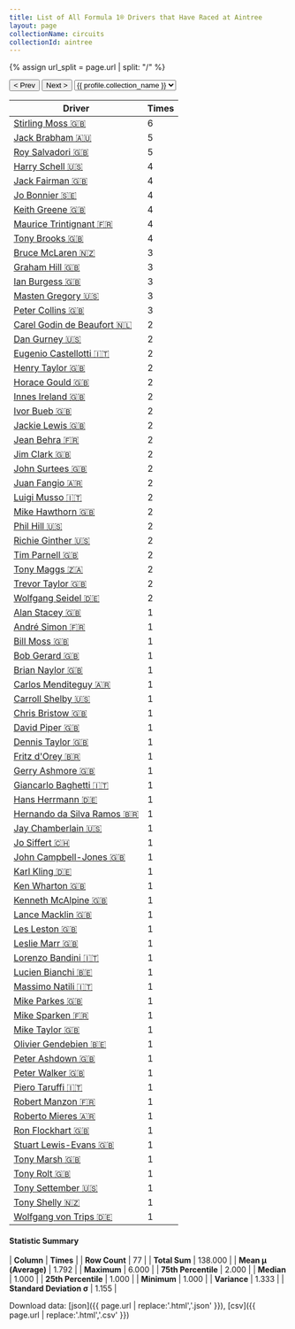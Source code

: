 ```yaml
---
title: List of All Formula 1® Drivers that Have Raced at Aintree
layout: page
collectionName: circuits
collectionId: aintree
---
```


{% assign url_split = page.url | split: "/" %}
<div id="collection-navigation">
<button onclick="selector.options[selector.selectedIndex-1].value && (window.location = selector.options[selector.selectedIndex-1].value);">&lt; Prev</button>
<button onclick="selector.options[selector.selectedIndex+1].value && (window.location = selector.options[selector.selectedIndex+1].value);">Next &gt;</button>
<select id="selector" onchange="this.options[this.selectedIndex].value && (window.location = this.options[this.selectedIndex].value);">
  {% for collectionId in site.data[page.collectionName].refs %}
    {% if collectionId == page.collectionId %}
      {% assign selected = "selected" %}
    {% else %}
      {% assign selected = "" %}
    {% endif %}
    {% assign profile = site.data[page.collectionName][collectionId].profile %}
    <option value="/f1/{{ page.collectionName }}/{{ collectionId }}/{{ url_split[4] }}" {{ selected }}>{{ profile.collection_name }}</option>
  {% endfor %}
</select>
</div>

| Driver | Times |
|--|--|
| [Stirling Moss 🇬🇧](/f1/drivers/moss) | 6 |
| [Jack Brabham 🇦🇺](/f1/drivers/jack_brabham) | 5 |
| [Roy Salvadori 🇬🇧](/f1/drivers/salvadori) | 5 |
| [Harry Schell 🇺🇸](/f1/drivers/schell) | 4 |
| [Jack Fairman 🇬🇧](/f1/drivers/fairman) | 4 |
| [Jo Bonnier 🇸🇪](/f1/drivers/bonnier) | 4 |
| [Keith Greene 🇬🇧](/f1/drivers/greene) | 4 |
| [Maurice Trintignant 🇫🇷](/f1/drivers/trintignant) | 4 |
| [Tony Brooks 🇬🇧](/f1/drivers/brooks) | 4 |
| [Bruce McLaren 🇳🇿](/f1/drivers/mclaren) | 3 |
| [Graham Hill 🇬🇧](/f1/drivers/hill) | 3 |
| [Ian Burgess 🇬🇧](/f1/drivers/burgess) | 3 |
| [Masten Gregory 🇺🇸](/f1/drivers/gregory) | 3 |
| [Peter Collins 🇬🇧](/f1/drivers/collins) | 3 |
| [Carel Godin de Beaufort 🇳🇱](/f1/drivers/beaufort) | 2 |
| [Dan Gurney 🇺🇸](/f1/drivers/gurney) | 2 |
| [Eugenio Castellotti 🇮🇹](/f1/drivers/castellotti) | 2 |
| [Henry Taylor 🇬🇧](/f1/drivers/henry_taylor) | 2 |
| [Horace Gould 🇬🇧](/f1/drivers/gould) | 2 |
| [Innes Ireland 🇬🇧](/f1/drivers/ireland) | 2 |
| [Ivor Bueb 🇬🇧](/f1/drivers/bueb) | 2 |
| [Jackie Lewis 🇬🇧](/f1/drivers/lewis) | 2 |
| [Jean Behra 🇫🇷](/f1/drivers/behra) | 2 |
| [Jim Clark 🇬🇧](/f1/drivers/clark) | 2 |
| [John Surtees 🇬🇧](/f1/drivers/surtees) | 2 |
| [Juan Fangio 🇦🇷](/f1/drivers/fangio) | 2 |
| [Luigi Musso 🇮🇹](/f1/drivers/musso) | 2 |
| [Mike Hawthorn 🇬🇧](/f1/drivers/hawthorn) | 2 |
| [Phil Hill 🇺🇸](/f1/drivers/phil_hill) | 2 |
| [Richie Ginther 🇺🇸](/f1/drivers/ginther) | 2 |
| [Tim Parnell 🇬🇧](/f1/drivers/parnell) | 2 |
| [Tony Maggs 🇿🇦](/f1/drivers/maggs) | 2 |
| [Trevor Taylor 🇬🇧](/f1/drivers/trevor_taylor) | 2 |
| [Wolfgang Seidel 🇩🇪](/f1/drivers/seidel) | 2 |
| [Alan Stacey 🇬🇧](/f1/drivers/stacey) | 1 |
| [André Simon 🇫🇷](/f1/drivers/simon) | 1 |
| [Bill Moss 🇬🇧](/f1/drivers/bill_moss) | 1 |
| [Bob Gerard 🇬🇧](/f1/drivers/gerard) | 1 |
| [Brian Naylor 🇬🇧](/f1/drivers/naylor) | 1 |
| [Carlos Menditeguy 🇦🇷](/f1/drivers/menditeguy) | 1 |
| [Carroll Shelby 🇺🇸](/f1/drivers/shelby) | 1 |
| [Chris Bristow 🇬🇧](/f1/drivers/bristow) | 1 |
| [David Piper 🇬🇧](/f1/drivers/piper) | 1 |
| [Dennis Taylor 🇬🇧](/f1/drivers/dennis_taylor) | 1 |
| [Fritz d'Orey 🇧🇷](/f1/drivers/orey) | 1 |
| [Gerry Ashmore 🇬🇧](/f1/drivers/ashmore) | 1 |
| [Giancarlo Baghetti 🇮🇹](/f1/drivers/baghetti) | 1 |
| [Hans Herrmann 🇩🇪](/f1/drivers/herrmann) | 1 |
| [Hernando da Silva Ramos 🇧🇷](/f1/drivers/ramos) | 1 |
| [Jay Chamberlain 🇺🇸](/f1/drivers/chamberlain) | 1 |
| [Jo Siffert 🇨🇭](/f1/drivers/siffert) | 1 |
| [John Campbell-Jones 🇬🇧](/f1/drivers/campbell-jones) | 1 |
| [Karl Kling 🇩🇪](/f1/drivers/kling) | 1 |
| [Ken Wharton 🇬🇧](/f1/drivers/wharton) | 1 |
| [Kenneth McAlpine 🇬🇧](/f1/drivers/mcalpine) | 1 |
| [Lance Macklin 🇬🇧](/f1/drivers/macklin) | 1 |
| [Les Leston 🇬🇧](/f1/drivers/leston) | 1 |
| [Leslie Marr 🇬🇧](/f1/drivers/marr) | 1 |
| [Lorenzo Bandini 🇮🇹](/f1/drivers/bandini) | 1 |
| [Lucien Bianchi 🇧🇪](/f1/drivers/bianchi) | 1 |
| [Massimo Natili 🇮🇹](/f1/drivers/natili) | 1 |
| [Mike Parkes 🇬🇧](/f1/drivers/parkes) | 1 |
| [Mike Sparken 🇫🇷](/f1/drivers/sparken) | 1 |
| [Mike Taylor 🇬🇧](/f1/drivers/mike_taylor) | 1 |
| [Olivier Gendebien 🇧🇪](/f1/drivers/gendebien) | 1 |
| [Peter Ashdown 🇬🇧](/f1/drivers/ashdown) | 1 |
| [Peter Walker 🇬🇧](/f1/drivers/peter_walker) | 1 |
| [Piero Taruffi 🇮🇹](/f1/drivers/taruffi) | 1 |
| [Robert Manzon 🇫🇷](/f1/drivers/manzon) | 1 |
| [Roberto Mieres 🇦🇷](/f1/drivers/mieres) | 1 |
| [Ron Flockhart 🇬🇧](/f1/drivers/flockhart) | 1 |
| [Stuart Lewis-Evans 🇬🇧](/f1/drivers/lewis-evans) | 1 |
| [Tony Marsh 🇬🇧](/f1/drivers/marsh) | 1 |
| [Tony Rolt 🇬🇧](/f1/drivers/rolt) | 1 |
| [Tony Settember 🇺🇸](/f1/drivers/settember) | 1 |
| [Tony Shelly 🇳🇿](/f1/drivers/shelly) | 1 |
| [Wolfgang von Trips 🇩🇪](/f1/drivers/trips) | 1 |

#### Statistic Summary

| **Column** | **Times** |
| **Row Count** | 77 |
| **Total Sum** | 138.000 |
| **Mean μ (Average)** | 1.792 |
| **Maximum** | 6.000 |
| **75th Percentile** | 2.000 |
| **Median** | 1.000 |
| **25th Percentile** | 1.000 |
| **Minimum** | 1.000 |
| **Variance** | 1.333 |
| **Standard Deviation σ** | 1.155 |

Download data: [json]({{ page.url | replace:'.html','.json' }}), [csv]({{ page.url | replace:'.html','.csv' }})
